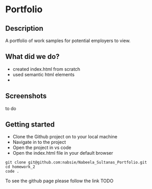 # Portfolio

## Description

A portfolio of work samples for potential employers to view.

## What did we do?

- created index.html from scratch
- used semantic html elements
-

## Screenshots

to do

## Getting started

- Clone the Github project on to your local machine
- Navigate in to the project
- Open the project in vs code
- Open the index.html file in your default browser

```
git clone git@github.com:nabsie/Nabeela_Sultanas_Portfolio.git
cd homework_2
code .
```

To see the github page please follow the link TODO
